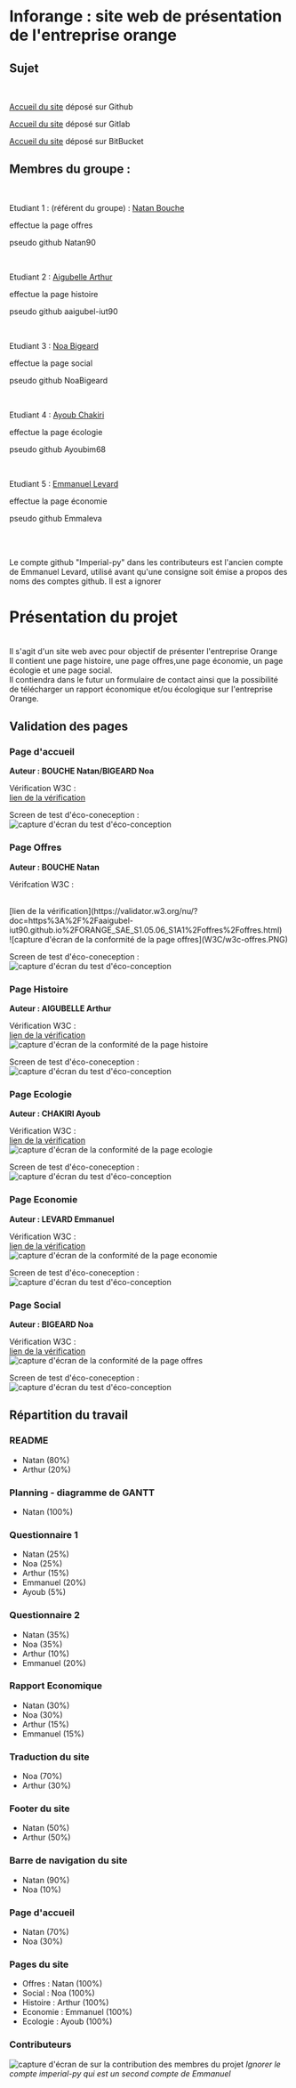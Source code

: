 # Inforange : site web de présentation de l'entreprise orange<br>

## Sujet  

<br>

[Accueil du site](https://aaigubel-iut90.github.io/ORANGE_SAE_S1.05.06_S1A1/) déposé sur Github

[Accueil du site](https://inforange-sa5-6.netlify.app/) déposé sur Gitlab

[Accueil du site](https://orange-sae-s10506-s1a1.netlify.app) déposé sur BitBucket
<br>

## Membres du groupe :
<br>

Etudiant 1 : (référent du groupe) :  [Natan Bouche](mailto:natan.bouchegin@edu.univ-fcomte.fr?subject=SAE_1_05_06) <br>

effectue la page offres<br>

pseudo github Natan90 <br>

<br>

Etudiant 2 : [Aigubelle Arthur](mailto:aigubelle.arthur@edu.univ-fcomte.fr?subject=SAE_1_05_06) <br>

effectue la page histoire<br>

pseudo github aaigubel-iut90 <br>

<br>

Etudiant 3 : [Noa Bigeard](mailto:noa.bigeard@edu.univ-fcomte.fr?subject=SAE_1_05_06) <br>

effectue la page social<br>

pseudo github NoaBigeard <br>

<br>

Etudiant 4 : [Ayoub Chakiri](mailto:ayoub.chakiri@edu.univ-fcomte.fr?subject=SAE_1_05_06) <br>

effectue la page écologie<br>

pseudo github Ayoubim68 <br>

<br>

Etudiant 5 : [Emmanuel Levard](mailto:emmanuel.levard@edu.univ-fcomte.fr?subject=SAE_1_05_06) <br>

effectue la page économie<br>

pseudo github Emmaleva <br>

<br><br>

Le compte github "Imperial-py" dans les contributeurs est l'ancien compte de Emmanuel Levard, utilisé avant qu'une consigne soit émise a propos des noms des comptes github. Il est a ignorer <br>

# Présentation du projet<br>
<br>
Il s'agit d'un site web avec pour objectif de présenter l'entreprise Orange<br>
Il contient une page histoire, une page offres,une page économie, un page écologie et une page social.<br>
Il contiendra dans le futur un formulaire de contact ainsi que la possibilité de télécharger un rapport économique et/ou écologique sur l'entreprise Orange.<br>

## Validation des pages

### Page d'accueil

**Auteur : BOUCHE Natan/BIGEARD Noa**

Vérification W3C : 
<br>
[lien de la vérification](https://validator.w3.org/nu/?doc=https%3A%2F%2Faaigubel-iut90.github.io%2FORANGE_SAE_S1.05.06_S1A1%2Findex.html)
<br>

Screen de test d'éco-coneception :
![capture d'écran du test d'éco-conception](W3C/eco-index.PNG)

### Page Offres

**Auteur : BOUCHE Natan**

Vérifcation W3C :

<br>
[lien de la vérification](https://validator.w3.org/nu/?doc=https%3A%2F%2Faaigubel-iut90.github.io%2FORANGE_SAE_S1.05.06_S1A1%2Foffres%2Foffres.html)
<br>
![capture d'écran de la conformité de la page offres](W3C/w3c-offres.PNG)

Screen de test d'éco-coneception :
![capture d'écran du test d'éco-conception](W3C/eco-offres.PNG)


### Page Histoire



**Auteur : AIGUBELLE Arthur**

Vérification W3C :
<br>
[lien de la vérification](https://validator.w3.org/nu/?doc=https%3A%2F%2Faaigubel-iut90.github.io%2FORANGE_SAE_S1.05.06_S1A1%2Fhistoire%2Fhistoire.html)
<br>
![capture d'écran de la conformité de la page histoire](W3C/w3c-histoire.webp)

Screen de test d'éco-coneception :
![capture d'écran du test d'éco-conception](W3C/eco-histoire.PNG)


### Page Ecologie

**Auteur : CHAKIRI Ayoub**

Vérification W3C :
<br>
[lien de la vérification](https://validator.w3.org/nu/?doc=https%3A%2F%2Faaigubel-iut90.github.io%2FORANGE_SAE_S1.05.06_S1A1%2Fecologie%2Fecologie.html)
<br>
![capture d'écran de la conformité de la page ecologie](/W3C/w3c-ecologie.png)

Screen de test d'éco-coneception :
![capture d'écran du test d'éco-conception](W3C/eco-ecologie.PNG)


### Page Economie

**Auteur : LEVARD Emmanuel**

Vérification W3C :
<br>
[lien de la vérification](https://validator.w3.org/nu/?doc=https%3A%2F%2Faaigubel-iut90.github.io%2FORANGE_SAE_S1.05.06_S1A1%2Feconomie%2Feconomie.html)
<br>
![capture d'écran de la conformité de la page economie](W3C/w3c-economie.webp)

Screen de test d'éco-coneception :
![capture d'écran du test d'éco-conception](W3C/eco-economie.PNG)


### Page Social

**Auteur : BIGEARD Noa**

Vérification W3C :
<br>
[lien de la vérification](https://validator.w3.org/nu/?doc=https%3A%2F%2Faaigubel-iut90.github.io%2FORANGE_SAE_S1.05.06_S1A1%2Fsocial%2Fsocial.html)
<br>
![capture d'écran de la conformité de la page offres](W3C/W3C_social.webp)

Screen de test d'éco-coneception :
![capture d'écran du test d'éco-conception](W3C/eco-social.PNG)




## Répartition du travail

### README
- Natan (80%)
- Arthur (20%)

### Planning - diagramme de GANTT
- Natan (100%)

### Questionnaire 1
- Natan (25%)
- Noa (25%)
- Arthur (15%)
- Emmanuel (20%)
- Ayoub (5%)

### Questionnaire 2
- Natan (35%)
- Noa (35%)
- Arthur (10%)
- Emmanuel (20%)

### Rapport Economique
- Natan (30%)
- Noa (30%)
- Arthur (15%)
- Emmanuel (15%)

### Traduction du site
- Noa (70%)
- Arthur (30%)

### Footer du site
- Natan (50%)
- Arthur (50%)

### Barre de navigation du site
- Natan (90%)
- Noa (10%)

### Page d'accueil
- Natan (70%)
- Noa (30%)

### Pages du site
- Offres : Natan (100%)
- Social : Noa (100%)
- Histoire : Arthur (100%)
- Economie : Emmanuel (100%)
- Ecologie : Ayoub (100%)

### Contributeurs

![capture d'écran de sur la contribution des membres du projet](W3C/capture-contributeurs.PNG)
*Ignorer le compte imperial-py qui est un second compte de Emmanuel*

